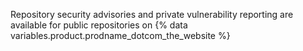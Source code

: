 Repository security advisories and private vulnerability reporting are available for public repositories on {% data variables.product.prodname_dotcom_the_website %}
